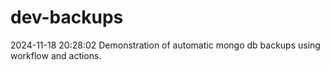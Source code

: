# dev-backups
2024-11-18 20:28:02 Demonstration of automatic mongo db backups using workflow and actions.
